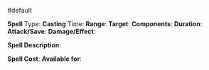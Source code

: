 #default 

**Spell** Type: 
**Casting** Time:
**Range**:
**Target**:
**Components**:
**Duration**:
**Attack/Save**:
**Damage/Effect**:

**Spell Description**: 
	

**Spell Cost**:
**Available for**: